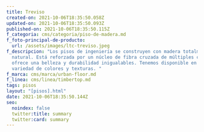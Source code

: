 ```yaml
---
title: Treviso
created-on: 2021-10-06T18:35:50.058Z
updated-on: 2021-10-06T18:35:50.093Z
published-on: 2021-10-06T18:35:50.115Z
f_categoria: cms/categoria/piso-de-madera.md
f_foto-principal-de-producto:
  url: /assets/images/ltc-treviso.jpeg
f_descripcion: "Los pisos de ingeniería se construyen con madera totalmente
  natural. Está reforzada por un núcleo de fibra cruzada de múltiples capas, que
  ofrece una belleza y durabilidad inigualables. Tenemos disponible en una
  variedad de colores y texturas. "
f_marca: cms/marca/urban-floor.md
f_linea: cms/linea/timbertop.md
tags: pisos
layout: "[pisos].html"
date: 2021-10-06T18:35:50.144Z
seo:
  noindex: false
  twitter:title: summary
  twitter:card: summary
---
```

